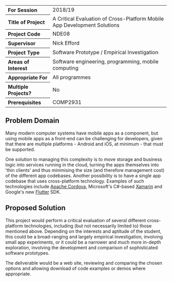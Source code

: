 <table>
<tr>
<th align="left">For Session</th>
<td>2018/19</td>
</tr>
<tr>
<th align="left">Title of Project</th>
<td>A Critical Evaluation of Cross-Platform Mobile App Development Solutions</td>
</tr>
<tr>
<th align="left">Project Code</th>
<td>NDE08</td>
</tr>
<tr>
<th align="left">Supervisor</th>
<td>Nick Efford</td>
</tr>
<tr>
<th align="left">Project Type</th>
<td>Software Prototype / Empirical Investigation</td>
</tr>
<tr>
<th align="left">Areas of Interest</th>
<td>Software engineering, programming, mobile computing</td>
</tr>
<tr>
<th align="left">Appropriate For</th>
<td>All programmes</td>
</tr>
<tr>
<th align="left">Multiple Projects?</th>
<td>No</td>
</tr>
<tr>
<th align="left">Prerequisites</th>
<td>COMP2931</td>
</tr>
</table>

## Problem Domain

Many modern computer systems have mobile apps as a component, but using
mobile apps as a front-end can be challenging for developers, given that
there are multiple platforms - Android and iOS, at minimum - that must be
supported.

One solution to managing this complexity is to move storage and business logic
into services running in the cloud, turning the apps themselves into
'thin clients' and thus minimising the size (and therefore management cost)
of the different app codebases.  Another possibility is to have a single app
codebase that uses cross-platform technology.  Examples of such technologies
include [Apache Cordova](https://cordova.apache.org/), Microsoft's C#-based
[Xamarin](https://www.xamarin.com/) and Google's new
[Flutter](https://flutter.io) SDK.

## Proposed Solution

This project would perform a critical evaluation of several different
cross-platform technologies, including (but not necessarily limited to)
those mentioned above.  Depending on the interests and aptitude of the
student, this could be a broad-ranging and largely empirical investigation,
involving small app experiments, or it could be a narrower and much more
in-depth exploration, involving the development and comparison of
sophisticated software prototypes.

The deliverable would be a web site, reviewing and comparing the chosen
options and allowing download of code examples or demos where appropriate.
